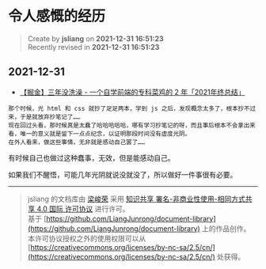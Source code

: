 令人感慨的经历
===

> Create by **jsliang** on **2021-12-31 16:51:23**  
> Recently revised in **2021-12-31 16:51:23**

## 2021-12-31

* [【掘金】三年没洗澡 - 一个自学前端的专科菜鸡的 2 年「2021年终总结」](https://juejin.cn/post/7043006065184604167)

```
那个时候，光 html 和 css 就抄了足足两本，学到 js 之后，发现概念太多了，根本抄不过来，于是就放弃抄笔记了……
现在回过头看，那时候真是太蠢了哈哈哈哈哈，哪有学习抄笔记的呀，而且事后根本不会拿出来看，唯一的意义就是留下一点点纪念，以证明那段时间没有虚度光阴。
在外人看来，做这些事情，无非就是感动自己罢了……
```

有时候自己也做过这种蠢事，无效，但是能感动自己。

如果我们不醒悟，可能几年光阴就说没就没了，所以做好一件事很有必要。

---

> jsliang 的文档库由 [梁峻荣](https://github.com/LiangJunrong) 采用 [知识共享 署名-非商业性使用-相同方式共享 4.0 国际 许可协议](http://creativecommons.org/licenses/by-nc-sa/4.0/) 进行许可。<br/>基于 [https://github.com/LiangJunrong/document-library](https://github.com/LiangJunrong/document-library) 上的作品创作。<br/>本许可协议授权之外的使用权限可以从 [https://creativecommons.org/licenses/by-nc-sa/2.5/cn/](https://creativecommons.org/licenses/by-nc-sa/2.5/cn/) 处获得。
